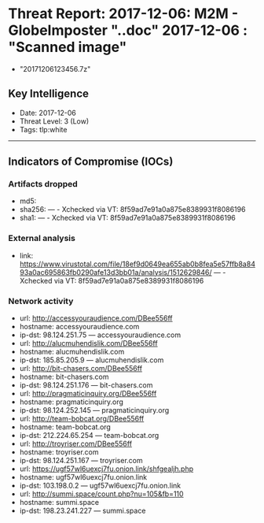 # Threat Report: 2017-12-06: M2M -  GlobeImposter "..doc" 2017-12-06 : "Scanned image"
 - "20171206123456.7z"


## Key Intelligence
* Date: 2017-12-06
* Threat Level: 3 (Low)
* Tags: tlp:white

---

## Indicators of Compromise (IOCs)
### Artifacts dropped
* md5: <md5>
* sha256: <sha256> — - Xchecked via VT: 8f59ad7e91a0a875e8389931f8086196
* sha1: <sha1> — - Xchecked via VT: 8f59ad7e91a0a875e8389931f8086196

### External analysis
* link: https://www.virustotal.com/file/18ef9d0649ea655ab0b8fea5e57ffb8a8493a0ac695863fb0290afe13d3bb01a/analysis/1512629846/ — - Xchecked via VT: 8f59ad7e91a0a875e8389931f8086196

### Network activity
* url: http://accessyouraudience.com/DBee556ff
* hostname: accessyouraudience.com
* ip-dst: 98.124.251.75 — accessyouraudience.com
* url: http://alucmuhendislik.com/DBee556ff
* hostname: alucmuhendislik.com
* ip-dst: 185.85.205.9 — alucmuhendislik.com
* url: http://bit-chasers.com/DBee556ff
* hostname: bit-chasers.com
* ip-dst: 98.124.251.176 — bit-chasers.com
* url: http://pragmaticinquiry.org/DBee556ff
* hostname: pragmaticinquiry.org
* ip-dst: 98.124.252.145 — pragmaticinquiry.org
* url: http://team-bobcat.org/DBee556ff
* hostname: team-bobcat.org
* ip-dst: 212.224.65.254 — team-bobcat.org
* url: http://troyriser.com/DBee556ff
* hostname: troyriser.com
* ip-dst: 98.124.251.167 — troyriser.com
* url: https://ugf57wl6uexcj7fu.onion.link/shfgealjh.php
* hostname: ugf57wl6uexcj7fu.onion.link
* ip-dst: 103.198.0.2 — ugf57wl6uexcj7fu.onion.link
* url: http://summi.space/count.php?nu=105&fb=110
* hostname: summi.space
* ip-dst: 198.23.241.227 — summi.space
